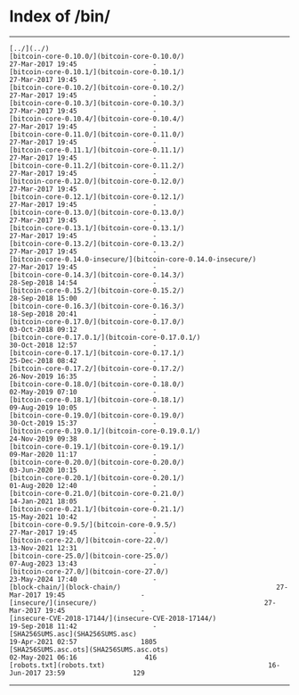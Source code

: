 # Index of /bin/

* * *
    
    
    [../](../)
    [bitcoin-core-0.10.0/](bitcoin-core-0.10.0/)                               27-Mar-2017 19:45                   -
    [bitcoin-core-0.10.1/](bitcoin-core-0.10.1/)                               27-Mar-2017 19:45                   -
    [bitcoin-core-0.10.2/](bitcoin-core-0.10.2/)                               27-Mar-2017 19:45                   -
    [bitcoin-core-0.10.3/](bitcoin-core-0.10.3/)                               27-Mar-2017 19:45                   -
    [bitcoin-core-0.10.4/](bitcoin-core-0.10.4/)                               27-Mar-2017 19:45                   -
    [bitcoin-core-0.11.0/](bitcoin-core-0.11.0/)                               27-Mar-2017 19:45                   -
    [bitcoin-core-0.11.1/](bitcoin-core-0.11.1/)                               27-Mar-2017 19:45                   -
    [bitcoin-core-0.11.2/](bitcoin-core-0.11.2/)                               27-Mar-2017 19:45                   -
    [bitcoin-core-0.12.0/](bitcoin-core-0.12.0/)                               27-Mar-2017 19:45                   -
    [bitcoin-core-0.12.1/](bitcoin-core-0.12.1/)                               27-Mar-2017 19:45                   -
    [bitcoin-core-0.13.0/](bitcoin-core-0.13.0/)                               27-Mar-2017 19:45                   -
    [bitcoin-core-0.13.1/](bitcoin-core-0.13.1/)                               27-Mar-2017 19:45                   -
    [bitcoin-core-0.13.2/](bitcoin-core-0.13.2/)                               27-Mar-2017 19:45                   -
    [bitcoin-core-0.14.0-insecure/](bitcoin-core-0.14.0-insecure/)                      27-Mar-2017 19:45                   -
    [bitcoin-core-0.14.3/](bitcoin-core-0.14.3/)                               28-Sep-2018 14:54                   -
    [bitcoin-core-0.15.2/](bitcoin-core-0.15.2/)                               28-Sep-2018 15:00                   -
    [bitcoin-core-0.16.3/](bitcoin-core-0.16.3/)                               18-Sep-2018 20:41                   -
    [bitcoin-core-0.17.0/](bitcoin-core-0.17.0/)                               03-Oct-2018 09:12                   -
    [bitcoin-core-0.17.0.1/](bitcoin-core-0.17.0.1/)                             30-Oct-2018 12:57                   -
    [bitcoin-core-0.17.1/](bitcoin-core-0.17.1/)                               25-Dec-2018 08:42                   -
    [bitcoin-core-0.17.2/](bitcoin-core-0.17.2/)                               26-Nov-2019 16:35                   -
    [bitcoin-core-0.18.0/](bitcoin-core-0.18.0/)                               02-May-2019 07:10                   -
    [bitcoin-core-0.18.1/](bitcoin-core-0.18.1/)                               09-Aug-2019 10:05                   -
    [bitcoin-core-0.19.0/](bitcoin-core-0.19.0/)                               30-Oct-2019 15:37                   -
    [bitcoin-core-0.19.0.1/](bitcoin-core-0.19.0.1/)                             24-Nov-2019 09:38                   -
    [bitcoin-core-0.19.1/](bitcoin-core-0.19.1/)                               09-Mar-2020 11:17                   -
    [bitcoin-core-0.20.0/](bitcoin-core-0.20.0/)                               03-Jun-2020 10:15                   -
    [bitcoin-core-0.20.1/](bitcoin-core-0.20.1/)                               01-Aug-2020 12:40                   -
    [bitcoin-core-0.21.0/](bitcoin-core-0.21.0/)                               14-Jan-2021 18:05                   -
    [bitcoin-core-0.21.1/](bitcoin-core-0.21.1/)                               15-May-2021 10:42                   -
    [bitcoin-core-0.9.5/](bitcoin-core-0.9.5/)                                27-Mar-2017 19:45                   -
    [bitcoin-core-22.0/](bitcoin-core-22.0/)                                 13-Nov-2021 12:31                   -
    [bitcoin-core-25.0/](bitcoin-core-25.0/)                                 07-Aug-2023 13:43                   -
    [bitcoin-core-27.0/](bitcoin-core-27.0/)                                 23-May-2024 17:40                   -
    [block-chain/](block-chain/)                                       27-Mar-2017 19:45                   -
    [insecure/](insecure/)                                          27-Mar-2017 19:45                   -
    [insecure-CVE-2018-17144/](insecure-CVE-2018-17144/)                           19-Sep-2018 11:42                   -
    [SHA256SUMS.asc](SHA256SUMS.asc)                                     19-Apr-2021 02:57                1805
    [SHA256SUMS.asc.ots](SHA256SUMS.asc.ots)                                 02-May-2021 06:16                 416
    [robots.txt](robots.txt)                                         16-Jun-2017 23:59                 129
    

* * *

